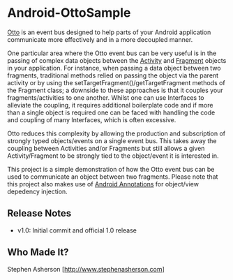 Android-OttoSample
==================

[Otto](http://square.github.com/otto/) is an event bus designed to help parts of your Android application
communicate more effectively and in a more decoupled manner.

One particular area where the Otto event bus can be very useful is in the passing of complex data objects between
the [Activity](http://developer.android.com/reference/android/app/Activity.html) and
[Fragment](http://developer.android.com/reference/android/app/Fragment.html) objects in your application. For instance,
when passing a data object between two fragments, traditional methods relied on passing the object via the parent
activity or by using the setTargetFragment()/getTargetFragment methods of the Fragment class; a downside to these
approaches is that it couples your fragments/activities to one another. Whilst one can use Interfaces to alleviate
the coupling, it requires additional boilerplate code and if more than a single object is required one can be faced
with handling the code and coupling of many Interfaces, which is often excessive.

Otto reduces this complexity by allowing the production and subscription of strongly typed objects/events on a single
event bus. This takes away the coupling between Activities and/or Fragments but still allows a given Activity/Fragment
to be strongly tied to the object/event it is interested in.

This project is a simple demonstration of how the Otto event bus can be used to communicate an object between two
fragments. Please note that this project also makes use of [Android Annotations](http://androidannotations.org/) for
object/view depedency injection.

Release Notes
-------------
* v1.0: Initial commit and official 1.0 release

Who Made It?
-----

Stephen Asherson [http://www.stephenasherson.com]
